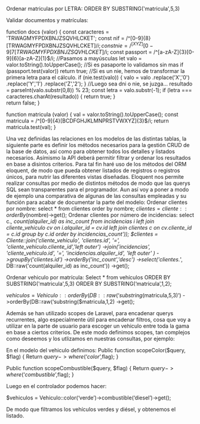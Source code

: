Ordenar matriculas por LETRA:
ORDER BY SUBSTRING('matricula',5,3)

Validar documentos y matrículas:

function docs (valor) {
  const caracteres = 'TRWAGMYFPDXBNJZSQVHLCKET';
  const nif = /^[0-9]{8}[TRWAGMYFPDXBNJZSQVHLCKET]$/i;
  const nie = /^[XYZ][0-9]{7}[TRWAGMYFPDXBNJZSQVHLCKET]$/i;
  const passport = /^[a-zA-Z]{3}[0-9]{6}[a-zA-Z]{1}$/i;
  //Pasamos a mayúsculas
  let valo = valor.toString().toUpperCase();
  //Si es pasaporte lo validamos sin mas
  if (passport.test(valor)) return true;
  //Si es un nie, hemos de transformar la primera letra para el cálculo.
  if (nie.test(valo)) { 
    valo = valo
      .replace('X','0')
      .replace('Y','1')
      .replace('Z','2');
  }
  //Luego sea dni o nie, se juzga...
  resultado = parseInt(valo.substr(0,8)) % 23;
  const letra = valo.substr(-1);
  if (letra === caracteres.charAt(resultado)) {
    return true;
  }  
  return false;
}

function matricula (valor) {
  val = valor.toString().toUpperCase();
  const matricula = /^[0-9]{4}[BCDFGHJKLMNPRSTVWXYZ]{3}$/i;
  return matricula.test(val);
}

Una vez definidas las relaciones en los modelos de las distintas tablas, la siguiente parte es definir los métodos necesarios para la gestión CRUD  de la base de datos, así como para obtener todos los detalles y listados necesarios. Asímismo la API deberá permitir filtrar y ordenar los resultados en base a disintos criterios.
Para tal fin haré uso de los métodos del ORM eloquent, de modo que pueda obtener listados de registros o registros únicos, para nutrir las diferentes vistas diseñadas.
Eloquent nos permite realizar consultas por medio de distintos métodos de modo que las querys SQL sean transparentes para el programador. Aun así voy a poner a modo de ejemplo una comparativa de algunas de las consultas empleadas y su función para acabar de documentar la parte del modelo:
Ordenar clientes por nombre:
select * from clientes order by nombre;
$clientes = cliente::orderBy($nombre)->get();
Ordenar clientes por número de incidencias:
select c.*, count(alquiler_id) as inc_count from incidencias i left join cliente_vehiculo cv on i.alquiler_id = cv.id left join clientes c on cv.cliente_id = c.id group by c.id order by incidencias_count'));
$clientes = Cliente::join('cliente_vehiculo', 'clientes.id', '=', 'cliente_vehiculo.cliente_id','left outer') 
->join('incidencias', 'cliente_vehiculo.id', '=', 'incidencias.alquiler_id', 'left outer' ) 
->groupBy('clientes.id') 
->orderBy('inc_count','desc') 
->select('clientes.*', DB::raw('count(alquiler_id) as inc_count')) 
->get();

Ordenar vehiculo por matrícula:
Select * from vehículos ORDER BY SUBSTRING('matricula',5,3) ORDER BY SUBSTRING(‘matricula’,1,2);

$vehiculos = Vehiculo::orderBy(DB::raw(‘substring($matricula,5,3)’)
->orderBy(DB::raw(‘substring($matricula,1,2)
->get();

Además se han utilizado scopes de Laravel, para encadenar querys recurrentes, algo especialmente útil para encadenar filtros, cosa que voy a utilizar en la parte de usuario para escoger un vehiculo entre toda la gama en base a ciertos criterios.
De este modo definimos scopes, tan complejos como deseemos y los utlizamos en nuestras consultas, por ejemplo:

En el modelo del vehiculo definimos:
Public function scopeColor($query, $flag) {
	Return $query->where(‘color’,$flag);
}



Public function scopeCombustible($query, $flag) {
	Return $query->where(‘combustible’,$flag);
}


Luego en el controlador podemos hacer:

$vehiculos = Vehiculo::color(‘verde’)->combustible(‘diesel’)->get();

De modo que filtramos los vehículos verdes y diésel, y obtenemos el listado.



